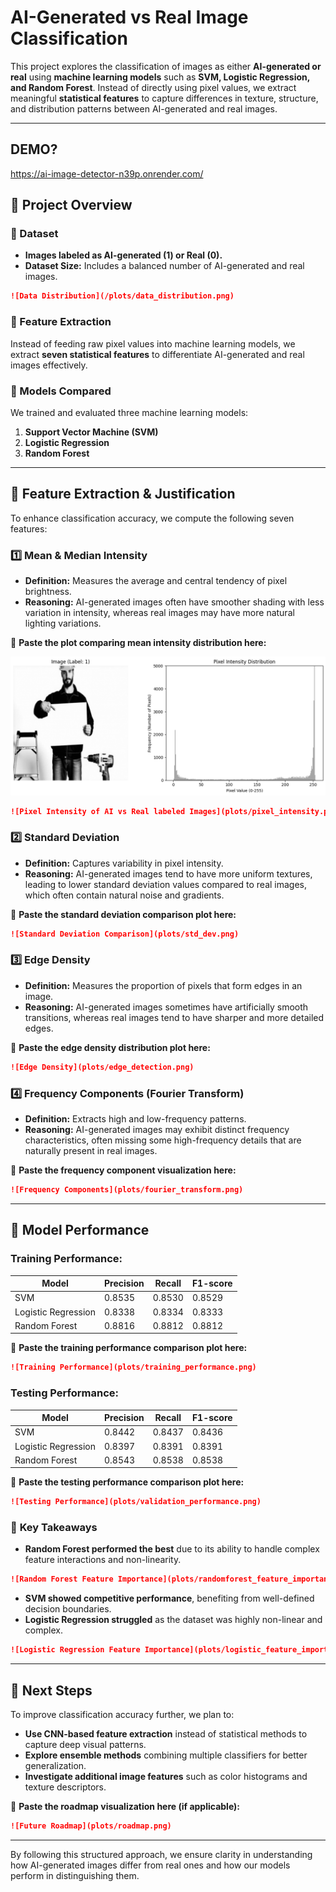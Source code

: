 # AI-Generated vs Real Image Classification

This project explores the classification of images as either **AI-generated or real** using **machine learning models** such as **SVM, Logistic Regression, and Random Forest**. Instead of directly using pixel values, we extract meaningful **statistical features** to capture differences in texture, structure, and distribution patterns between AI-generated and real images.

---
## DEMO?
https://ai-image-detector-n39p.onrender.com/
## 🔹 Project Overview

### 📌 Dataset
- **Images labeled as AI-generated (1) or Real (0).**
- **Dataset Size:** Includes a balanced number of AI-generated and real images.
```md
![Data Distribution](/plots/data_distribution.png)
```

### 📌 Feature Extraction
Instead of feeding raw pixel values into machine learning models, we extract **seven statistical features** to differentiate AI-generated and real images effectively.

### 📌 Models Compared
We trained and evaluated three machine learning models:
1. **Support Vector Machine (SVM)**
2. **Logistic Regression**
3. **Random Forest**

---

## 🔹 Feature Extraction & Justification

To enhance classification accuracy, we compute the following seven features:

### **1️⃣ Mean & Median Intensity**
- **Definition:** Measures the average and central tendency of pixel brightness.
- **Reasoning:** AI-generated images often have smoother shading with less variation in intensity, whereas real images may have more natural lighting variations.

📌 **Paste the plot comparing mean intensity distribution here:**

![Pixel Intensity of AI labeled Images](https://github.com/ANKITSANJYAL/AI-Image-Detector/blob/main/plots/pixel_intensity_labelAI.png)

```md
![Pixel Intensity of AI vs Real labeled Images](plots/pixel_intensity.png)
```

### **2️⃣ Standard Deviation**
- **Definition:** Captures variability in pixel intensity.
- **Reasoning:** AI-generated images tend to have more uniform textures, leading to lower standard deviation values compared to real images, which often contain natural noise and gradients.

📌 **Paste the standard deviation comparison plot here:**
```md
![Standard Deviation Comparison](plots/std_dev.png)
```

### **3️⃣ Edge Density**
- **Definition:** Measures the proportion of pixels that form edges in an image.
- **Reasoning:** AI-generated images sometimes have artificially smooth transitions, whereas real images tend to have sharper and more detailed edges.

📌 **Paste the edge density distribution plot here:**
```md
![Edge Density](plots/edge_detection.png)
```

### **4️⃣ Frequency Components (Fourier Transform)**
- **Definition:** Extracts high and low-frequency patterns.
- **Reasoning:** AI-generated images may exhibit distinct frequency characteristics, often missing some high-frequency details that are naturally present in real images.

📌 **Paste the frequency component visualization here:**
```md
![Frequency Components](plots/fourier_transform.png)
```

---

## 🔹 Model Performance

### **Training Performance:**

| Model               | Precision | Recall | F1-score |
|----------------------|-----------|--------|----------|
| SVM                  | 0.8535    | 0.8530 | 0.8529   |
| Logistic Regression  | 0.8338    | 0.8334 | 0.8333   |
| Random Forest        | 0.8816    | 0.8812 | 0.8812   |

📌 **Paste the training performance comparison plot here:**
```md
![Training Performance](plots/training_performance.png)
```

### **Testing Performance:**

| Model               | Precision | Recall | F1-score |
|----------------------|-----------|--------|----------|
| SVM                  | 0.8442    | 0.8437 | 0.8436   |
| Logistic Regression  | 0.8397    | 0.8391 | 0.8391   |
| Random Forest        | 0.8543    | 0.8538 | 0.8538   |

📌 **Paste the testing performance comparison plot here:**
```md
![Testing Performance](plots/validation_performance.png)
```

### 🔹 **Key Takeaways**
- **Random Forest performed the best** due to its ability to handle complex feature interactions and non-linearity.
```md
![Random Forest Feature Importance](plots/randomforest_feature_importance.png)
```
- **SVM showed competitive performance**, benefiting from well-defined decision boundaries.
- **Logistic Regression struggled** as the dataset was highly non-linear and complex.
```md
![Logistic Regression Feature Importance](plots/logistic_feature_importance.png)
```
---

## 🔹 Next Steps

To improve classification accuracy further, we plan to:
- **Use CNN-based feature extraction** instead of statistical methods to capture deep visual patterns.
- **Explore ensemble methods** combining multiple classifiers for better generalization.
- **Investigate additional image features** such as color histograms and texture descriptors.

📌 **Paste the roadmap visualization here (if applicable):**
```md
![Future Roadmap](plots/roadmap.png)
```

---



By following this structured approach, we ensure clarity in understanding how AI-generated images differ from real ones and how our models perform in distinguishing them.
